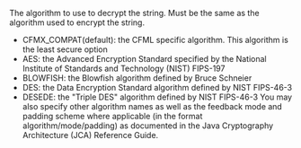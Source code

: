 The algorithm to use to decrypt the string. Must be the same as the algorithm used to encrypt the string.

- CFMX_COMPAT(default): the CFML specific algorithm. This algorithm is the least secure option
- AES: the Advanced Encryption Standard specified by the National Institute of Standards and Technology (NIST) FIPS-197
- BLOWFISH: the Blowfish algorithm defined by Bruce Schneier
- DES: the Data Encryption Standard algorithm defined by NIST FIPS-46-3
- DESEDE: the "Triple DES" algorithm defined by NIST FIPS-46-3
You may also specify other algorithm names as well as the feedback mode and padding scheme where applicable (in the format algorithm/mode/padding) as documented in the Java Cryptography Architecture (JCA) Reference Guide.
